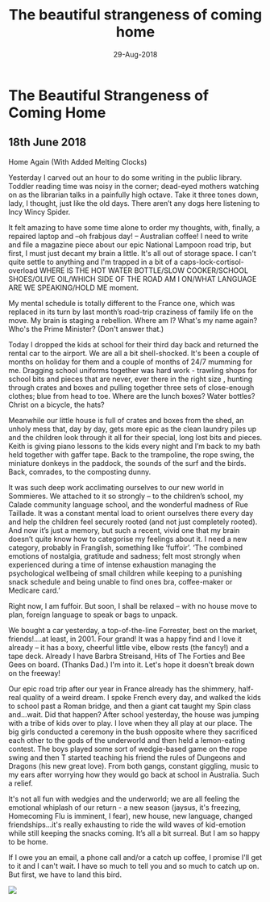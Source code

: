 ﻿---
layout: post
title: 'The beautiful strangeness of coming home'
date: 29-Aug-2018
categories: tbd
---

# The Beautiful Strangeness of Coming Home

## 18th June 2018

Home Again (With Added Melting Clocks) 

Yesterday I carved out an hour to do some writing in the public library. Toddler reading time was noisy in the corner; dead-eyed mothers watching on as the librarian talks in a painfully high octave. Take it three tones down, lady, I thought, just like the old days. There aren’t any dogs here listening to Incy Wincy Spider. 

It felt amazing to have some time alone to order my thoughts, with, finally, a repaired laptop and –oh frabjous day! – Australian coffee! I need to write and file a magazine piece about our epic National Lampoon road trip, but first, I must just decant my brain a little. It's all out of storage space. I can't quite settle to anything and I'm trapped in a bit of a caps-lock-cortisol-overload WHERE IS THE HOT WATER BOTTLE/SLOW COOKER/SCHOOL SHOES/OLIVE OIL/WHICH SIDE OF THE ROAD AM I ON/WHAT LANGUAGE ARE WE SPEAKING/HOLD ME moment. 

My mental schedule is totally different to the France one, which was replaced in its turn by last month’s road-trip craziness of family life on the move. My brain is staging a rebellion. Where am I? What's my name again? Who's the Prime Minister? (Don't answer that.)

Today I dropped the kids at school for their third day back and returned the rental car to the airport. We are all a bit shell-shocked. It's been a couple of months on holiday for them and a couple of months of 24/7 mumming for me. Dragging school uniforms together was hard work - trawling shops for school bits and pieces that are never, ever there in the right size , hunting through crates and boxes and pulling together three sets of close-enough clothes; blue from head to toe. Where are the lunch boxes? Water bottles? Christ on a bicycle, the hats? 

Meanwhile our little house is full of crates and boxes from the shed, an unholy mess that, day by day, gets more epic as the clean laundry piles up and the children look through it all for their special, long lost bits and pieces. Keith is giving piano lessons to the kids every night and I’m back to my bath held together with gaffer tape. Back to the trampoline, the rope swing, the miniature donkeys in the paddock, the sounds of the surf and the birds. Back, comrades, to the composting dunny. 

It was such deep work acclimating ourselves to our new world in Sommieres. We attached to it so strongly – to the children’s school, my Calade community language school, and the wonderful madness of Rue Taillade. It was a constant mental load to orient ourselves there every day and help the children feel securely rooted (and not just completely rooted). And now it’s just a memory, but such a recent, vivid one that my brain doesn’t quite know how to categorise my feelings about it. I need a new category, probably in Franglish, something like ‘fuffoir’.  ‘The combined emotions of nostalgia, gratitude and sadness; felt most strongly when experienced during a time of intense exhaustion managing the psychological wellbeing of small children while keeping to a punishing snack schedule and being unable to find ones bra, coffee-maker or Medicare card.’ 

Right now, I am fuffoir. But soon, I shall be relaxed – with no house move to plan, foreign language to speak or bags to unpack. 

We bought a car yesterday, a top-of-the-line Forrester, best on the market, friends!....at least, in 2001. Four grand! It was a happy find and I love it already – it has a boxy, cheerful little vibe, elbow rests (the fancy!) and a tape deck. Already I have Barbra Streisand, Hits of The Forties and Bee Gees on board. (Thanks Dad.) I'm into it. Let's hope it doesn't break down on the freeway! 

Our epic road trip after our year in France already has the shimmery, half-real quality of a weird dream. I spoke French every day, and walked the kids to school past a Roman bridge, and then a giant cat taught my Spin class and...wait. Did that happen? 
After school yesterday, the house was jumping with a tribe of kids over to play. I love when they all play at our place. The big girls conducted a ceremony in the bush opposite where they sacrificed each other to the gods of the underworld and then held a lemon-eating contest. The boys played some sort of wedgie-based game on the rope swing and then T started teaching his friend the rules of Dungeons and Dragons (his new great love). From both gangs, constant giggling, music to my ears after worrying how they would go back at school in Australia. Such a relief. 

It's not all fun with wedgies and the underworld; we are all feeling the emotional whiplash of our return - a new season (jaysus, it's freezing, Homecoming Flu is imminent, I fear), new house, new language, changed friendships...it's really exhausting to ride the wild waves of kid-emotion while still keeping the snacks coming. It’s all a bit surreal. But I am so happy to be home. 

If I owe you an email, a phone call and/or a catch up coffee, I promise I'll get to it and I can't wait. I have so much to tell you and so much to catch up on. But first, we have to land this bird. 

<img src="/images/2018/10/jumping-into-the-vidourle.jpg" class="photo-horiz" />


